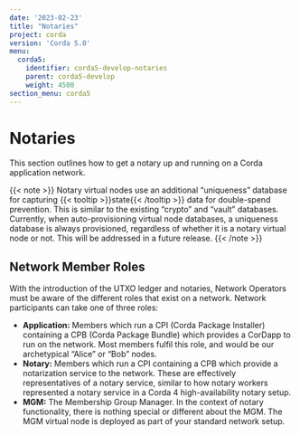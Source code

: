 ```yaml
---
date: '2023-02-23'
title: "Notaries"
project: corda
version: 'Corda 5.0'
menu:
  corda5:
    identifier: corda5-develop-notaries
    parent: corda5-develop
    weight: 4500
section_menu: corda5
---
```

# Notaries

This section outlines how to get a notary up and running on a Corda application network.

{{< note >}} 
Notary virtual nodes use an additional “uniqueness” database for capturing {{< tooltip >}}state{{< /tooltip >}} data for double-spend prevention. This is similar to the existing “crypto” and “vault” databases. Currently, when auto-provisioning virtual node databases, a uniqueness database is always provisioned, regardless of whether it is a notary virtual node or not. This will be addressed in a future release.
{{< /note >}} 

## Network Member Roles

With the introduction of the UTXO ledger and notaries, Network Operators must be aware of the different roles that exist on a network. Network participants can take one of three roles:

* **Application:** Members which run a CPI (Corda Package Installer) containing a CPB (Corda Package Bundle) which provides a CorDapp to run on the network. Most members fulfil this role, and would be our archetypical “Alice” or “Bob” nodes.
* **Notary:** Members which run a CPI containing a CPB which provide a notarization service to the network. These are effectively representatives of a notary service, similar to how notary workers represented a notary service in a Corda 4 high-availability notary setup.
* **MGM:** The Membership Group Manager. In the context of notary functionality, there is nothing special or different about the MGM. The MGM virtual node is deployed as part of your standard network setup.
